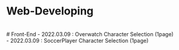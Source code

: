 # Web-Developing
<br>
# Front-End
- 2022.03.09 : Overwatch Character Selection (1page) <br>
- 2022.03.09 : SoccerPlayer Character Selection (1page)
